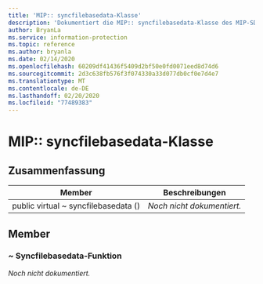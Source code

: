 ```yaml
---
title: 'MIP:: syncfilebasedata-Klasse'
description: 'Dokumentiert die MIP:: syncfilebasedata-Klasse des MIP-SDKs (Microsoft Information Protection).'
author: BryanLa
ms.service: information-protection
ms.topic: reference
ms.author: bryanla
ms.date: 02/14/2020
ms.openlocfilehash: 60209df41436f5409d2bf50e0fd0071eed8d74d6
ms.sourcegitcommit: 2d3c638fb576f3f074330a33d077db0cf0e7d4e7
ms.translationtype: MT
ms.contentlocale: de-DE
ms.lasthandoff: 02/20/2020
ms.locfileid: "77489383"
---
```

# <a name="class-mipsyncfilebasedata"></a>MIP:: syncfilebasedata-Klasse 
  
## <a name="summary"></a>Zusammenfassung
 Member                        | Beschreibungen                                
--------------------------------|---------------------------------------------
public virtual ~ syncfilebasedata ()  | _Noch nicht dokumentiert._
  
## <a name="members"></a>Member
  
### <a name="syncfilebasedata-function"></a>~ Syncfilebasedata-Funktion
_Noch nicht dokumentiert._
